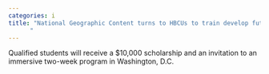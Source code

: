 ```yaml
---
categories: i
title: "National Geographic Content turns to HBCUs to train develop future Explorers and filmmakers
      "
---
```

Qualified students will receive a $10,000 scholarship and an invitation to an immersive two-week program in Washington, D.C.
      